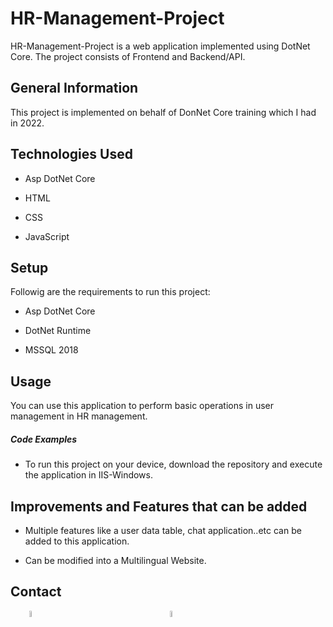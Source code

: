 <h1>HR-Management-Project</h1>
<p>HR-Management-Project is a web application implemented using DotNet Core. The project consists of Frontend and Backend/API.</p>
<h2>General Information</h2>
<p>This project is implemented on behalf of DonNet Core training which I had in 2022.</p>
<h2>Technologies Used</h2>
<ul>
<li>Asp DotNet Core</li>
</ul><ul>
<li>HTML</li>
</ul><ul>
<li>CSS</li>
</ul><ul>
<li>JavaScript</li>
</ul>
<h2>Setup</h2>
<p>Followig are the requirements to run this project:</p><ul>
<li>Asp DotNet Core</li>
</ul><ul>
<li>DotNet Runtime</li>
</ul><ul>
<li>MSSQL 2018</li>
</ul><h2>Usage</h2>
<p>You can use this application to perform basic operations in user management in HR management.</p>
<h5>Code Examples</h5>
<ul>
<li>To run this project on your device, download the repository and execute the application in IIS-Windows.</li>
</ul>
<h2>Improvements and Features that can be added</h2>
<ul>
<li>Multiple features like a user data table, chat application..etc can be added to this application.</li>
</ul><ul>
<li>Can be modified into a Multilingual Website.</li>
</ul>
<h2>Contact</h2>
<p><span style="margin-right: 30px;"></span><a href="https://www.linkedin.com/in/cijo-manuel/" style="margin-right:200px;"><img target="_blank" src="https://cdn.jsdelivr.net/gh/devicons/devicon/icons/linkedin/linkedin-original.svg" style="width: 5%;"></a><a href="https://github.com/Cijomanuel/"><img target="_blank" src="https://cdn.jsdelivr.net/gh/devicons/devicon/icons/github/github-original.svg" style="width: 5%;"></a></p>
